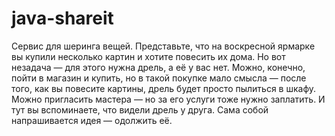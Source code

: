# java-shareit
Сервис для шеринга вещей.
Представьте, что на воскресной ярмарке вы купили несколько картин и хотите повесить их дома. Но вот незадача — для этого нужна дрель, а её у вас нет. Можно, конечно, пойти в магазин и купить, но в такой покупке мало смысла — после того, как вы повесите картины, дрель будет просто пылиться в шкафу. Можно пригласить мастера — но за его услуги тоже нужно заплатить. И тут вы вспоминаете, что видели дрель у друга. Сама собой напрашивается идея — одолжить её. 